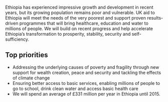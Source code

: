 Ethiopia has experienced impressive growth and development in recent years, but its growing population remains poor and vulnerable.  UK aid to Ethiopia will meet the needs of the very poorest and support proven results-driven programmes that will bring healthcare, education and water to millions of people. We will build on recent progress and help accelerate Ethiopia’s transformation to prosperity, stability, security and self-sufficiency.

## Top priorities

- Addressing the underlying causes of poverty and fragility through new support for wealth creation, peace and security and tackling the effects of climate change
- Ensuring better access to basic services, enabling millions of people to go to school, drink clean water and access basic health care
- We will spend an average of £331 million per year in Ethiopia until 2015.